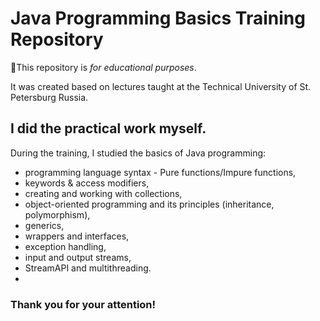 # Java Programming Basics Training Repository

📝This repository is _for educational purposes_.

It was created based on lectures taught at the Technical University of St. Petersburg Russia.

## I did the practical work myself.

During the training, I studied the basics of Java programming:

- programming language syntax - Pure functions/Impure functions, 
- keywords & access modifiers, 
- creating and working with collections, 
- object-oriented programming and its principles (inheritance, polymorphism), 
- generics, 
- wrappers and interfaces, 
- exception handling, 
- input and output streams, 
- StreamAPI and multithreading.
- 

<h3 align="left">Thank you for your attention!</h3>
